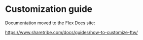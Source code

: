 # Customization guide

Documentation moved to the Flex Docs site:

https://www.sharetribe.com/docs/guides/how-to-customize-ftw/
